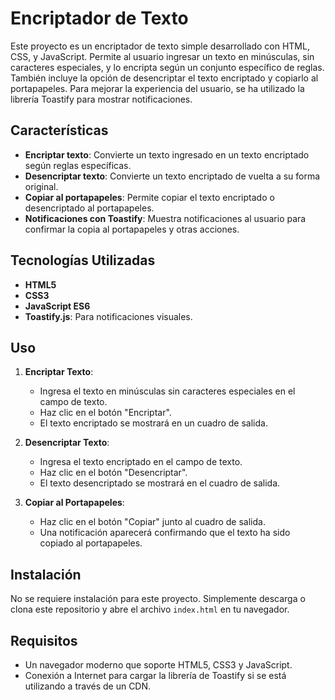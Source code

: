 # Encriptador de Texto

Este proyecto es un encriptador de texto simple desarrollado con HTML, CSS, y JavaScript. Permite al usuario ingresar un texto en minúsculas, sin caracteres especiales, y lo encripta según un conjunto específico de reglas. También incluye la opción de desencriptar el texto encriptado y copiarlo al portapapeles. Para mejorar la experiencia del usuario, se ha utilizado la librería Toastify para mostrar notificaciones.

## Características

- **Encriptar texto**: Convierte un texto ingresado en un texto encriptado según reglas específicas.
- **Desencriptar texto**: Convierte un texto encriptado de vuelta a su forma original.
- **Copiar al portapapeles**: Permite copiar el texto encriptado o desencriptado al portapapeles.
- **Notificaciones con Toastify**: Muestra notificaciones al usuario para confirmar la copia al portapapeles y otras acciones.

## Tecnologías Utilizadas

- **HTML5**
- **CSS3**
- **JavaScript ES6**
- **Toastify.js**: Para notificaciones visuales.

## Uso

1. **Encriptar Texto**: 
   - Ingresa el texto en minúsculas sin caracteres especiales en el campo de texto.
   - Haz clic en el botón "Encriptar".
   - El texto encriptado se mostrará en un cuadro de salida.

2. **Desencriptar Texto**:
   - Ingresa el texto encriptado en el campo de texto.
   - Haz clic en el botón "Desencriptar".
   - El texto desencriptado se mostrará en el cuadro de salida.

3. **Copiar al Portapapeles**:
   - Haz clic en el botón "Copiar" junto al cuadro de salida.
   - Una notificación aparecerá confirmando que el texto ha sido copiado al portapapeles.

## Instalación

No se requiere instalación para este proyecto. Simplemente descarga o clona este repositorio y abre el archivo `index.html` en tu navegador.

## Requisitos

- Un navegador moderno que soporte HTML5, CSS3 y JavaScript.
- Conexión a Internet para cargar la librería de Toastify si se está utilizando a través de un CDN.


